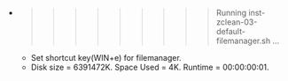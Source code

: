 * >>>>>>>>> Running inst-zclean-03-default-filemanager.sh ...
  * Set shortcut key(WIN+e) for filemanager.
  * Disk size = 6391472K. Space Used = 4K. Runtime = 00:00:00:01.
